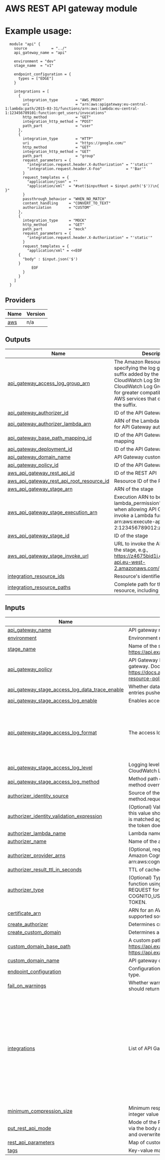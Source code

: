 # AWS REST API gateway module

# Example usage:
```hcl
  module "api" {
    source           = "../"
    api_gateway_name = "api"

    environment = "dev"
    stage_name  = "v1"

    endpoint_configuration = {
      types = ["EDGE"]
    }

    integrations = [
      {
        integration_type        = "AWS_PROXY"
        uri                     = "arn:aws:apigateway:eu-central-1:lambda:path/2015-03-31/functions/arn:aws:lambda:eu-central-1:123456789101:function:get_users/invocations"
        http_method             = "GET"
        integration_http_method = "POST"
        path_part               = "user"
      },
      {
        integration_type        = "HTTP"
        uri                     = "https://google.com/"
        http_method             = "GET"
        integration_http_method = "GET"
        path_part               = "group"
        request_parameters = {
          "integration.request.header.X-Authorization" = "'static'"
          "integration.request.header.X-Foo"           = "'Bar'"
        }
        request_templates = {
          "application/json" = ""
          "application/xml"  = "#set($inputRoot = $input.path('$'))\n{ }"
        }
        passthrough_behavior = "WHEN_NO_MATCH"
        content_handling     = "CONVERT_TO_TEXT"
        authorization        = "CUSTOM"
      },
      {
        integration_type     = "MOCK"
        http_method          = "GET"
        path_part            = "mock"
        request_parameters = {
          "integration.request.header.X-Authorization" = "'static'"
        }
        request_templates = {
          "application/xml" = <<EOF
      {
        "body" : $input.json('$')
      }
            EOF
        }
      }
    ]
  }
```



## Providers

| Name | Version |
|------|---------|
| <a name="provider_aws"></a> [aws](#provider\_aws) | n/a |

## Outputs

| Name | Description |
|------|-------------|
| <a name="output_api_gateway_access_log_group_arn"></a> [api\_gateway\_access\_log\_group\_arn](#output\_api\_gateway\_access\_log\_group\_arn) | The Amazon Resource Name (ARN) specifying the log group. Any :* suffix added by the API, denoting all CloudWatch Log Streams under the CloudWatch Log Group, is removed for greater compatibility with other AWS services that do not accept the suffix. |
| <a name="output_api_gateway_authorizer_id"></a> [api\_gateway\_authorizer\_id](#output\_api\_gateway\_authorizer\_id) | ID of the API Gateway authorizer |
| <a name="output_api_gateway_authorizer_lambda_arn"></a> [api\_gateway\_authorizer\_lambda\_arn](#output\_api\_gateway\_authorizer\_lambda\_arn) | ARN of the Lambda function used for API Gateway authorizer |
| <a name="output_api_gateway_base_path_mapping_id"></a> [api\_gateway\_base\_path\_mapping\_id](#output\_api\_gateway\_base\_path\_mapping\_id) | ID of the API Gateway base path mapping |
| <a name="output_api_gateway_deployment_id"></a> [api\_gateway\_deployment\_id](#output\_api\_gateway\_deployment\_id) | ID of the API Gateway deployment |
| <a name="output_api_gateway_domain_name"></a> [api\_gateway\_domain\_name](#output\_api\_gateway\_domain\_name) | API Gateway custom domain name |
| <a name="output_api_gateway_policy_id"></a> [api\_gateway\_policy\_id](#output\_api\_gateway\_policy\_id) | ID of the API Gateway policy |
| <a name="output_aws_api_gateway_rest_api_id"></a> [aws\_api\_gateway\_rest\_api\_id](#output\_aws\_api\_gateway\_rest\_api\_id) | ID of the REST API |
| <a name="output_aws_api_gateway_rest_api_root_resource_id"></a> [aws\_api\_gateway\_rest\_api\_root\_resource\_id](#output\_aws\_api\_gateway\_rest\_api\_root\_resource\_id) | Resource ID of the REST API's root |
| <a name="output_aws_api_gateway_stage_arn"></a> [aws\_api\_gateway\_stage\_arn](#output\_aws\_api\_gateway\_stage\_arn) | ARN of the stage |
| <a name="output_aws_api_gateway_stage_execution_arn"></a> [aws\_api\_gateway\_stage\_execution\_arn](#output\_aws\_api\_gateway\_stage\_execution\_arn) | Execution ARN to be used in lambda\_permission's source\_arn when allowing API Gateway to invoke a Lambda function, e.g., arn:aws:execute-api:eu-west-2:123456789012:z4675bid1j/prod |
| <a name="output_aws_api_gateway_stage_id"></a> [aws\_api\_gateway\_stage\_id](#output\_aws\_api\_gateway\_stage\_id) | ID of the stage |
| <a name="output_aws_api_gateway_stage_invoke_url"></a> [aws\_api\_gateway\_stage\_invoke\_url](#output\_aws\_api\_gateway\_stage\_invoke\_url) | URL to invoke the API pointing to the stage, e.g., https://z4675bid1j.execute-api.eu-west-2.amazonaws.com/prod |
| <a name="output_integration_resource_ids"></a> [integration\_resource\_ids](#output\_integration\_resource\_ids) | Resource's identifier. |
| <a name="output_integration_resource_paths"></a> [integration\_resource\_paths](#output\_integration\_resource\_paths) | Complete path for this API resource, including all parent paths. |

## Inputs

| Name | Description | Type | Default | Required |
|------|-------------|------|---------|:--------:|
| <a name="input_api_gateway_name"></a> [api\_gateway\_name](#input\_api\_gateway\_name) | API gateway name | `string` | n/a | yes |
| <a name="input_environment"></a> [environment](#input\_environment) | Environment name | `string` | n/a | yes |
| <a name="input_stage_name"></a> [stage\_name](#input\_stage\_name) | Name of the stage, will be used here: https://api.example.com/{stage_name}/* | `string` | n/a | yes |
| <a name="input_api_gateway_policy"></a> [api\_gateway\_policy](#input\_api\_gateway\_policy) | API Gateway REST API Policy, here you can restrict access to the API gateway. Documentation: https://docs.aws.amazon.com/apigateway/latest/developerguide/apigateway-resource-policies.html | `string` | `null` | no |
| <a name="input_api_gateway_stage_access_log_data_trace_enable"></a> [api\_gateway\_stage\_access\_log\_data\_trace\_enable](#input\_api\_gateway\_stage\_access\_log\_data\_trace\_enable) | Whether data trace logging is enabled for this method, which effects the log entries pushed to Amazon CloudWatch Logs | `bool` | `false` | no |
| <a name="input_api_gateway_stage_access_log_enable"></a> [api\_gateway\_stage\_access\_log\_enable](#input\_api\_gateway\_stage\_access\_log\_enable) | Enables access logs for the API stage | `bool` | `false` | no |
| <a name="input_api_gateway_stage_access_log_format"></a> [api\_gateway\_stage\_access\_log\_format](#input\_api\_gateway\_stage\_access\_log\_format) | The access log format for API Gateway | `string` | `"{\"requestId\":\"$context.requestId\", \"extendedRequestId\":\"$context.extendedRequestId\",\"ip\": \"$context.identity.sourceIp\", \"caller\":\"$context.identity.caller\", \"user\":\"$context.identity.user\", \"requestTime\":\"$context.requestTime\", \"httpMethod\":\"$context.httpMethod\", \"resourcePath\":\"$context.resourcePath\", \"status\":\"$context.status\", \"protocol\":\"$context.protocol\", \"responseLength\":\"$context.responseLength\"}"` | no |
| <a name="input_api_gateway_stage_access_log_level"></a> [api\_gateway\_stage\_access\_log\_level](#input\_api\_gateway\_stage\_access\_log\_level) | Logging level for this method, which effects the log entries pushed to Amazon CloudWatch Logs. The available levels are OFF, ERROR, and INFO. | `string` | `"OFF"` | no |
| <a name="input_api_gateway_stage_access_log_method"></a> [api\_gateway\_stage\_access\_log\_method](#input\_api\_gateway\_stage\_access\_log\_method) | Method path defined as {resource\_path}/{http\_method} for an individual method override, or */* for overriding all methods in the stage. | `string` | `"*/*"` | no |
| <a name="input_authorizer_identity_source"></a> [authorizer\_identity\_source](#input\_authorizer\_identity\_source) | Source of the identity in an incoming request. Defaults to method.request.header.Authorization | `string` | `"method.request.header.Authorization"` | no |
| <a name="input_authorizer_identity_validation_expression"></a> [authorizer\_identity\_validation\_expression](#input\_authorizer\_identity\_validation\_expression) | (Optional) Validation expression for the incoming identity. For TOKEN type, this value should be a regular expression. The incoming token from the client is matched against this expression, and will proceed if the token matches. If the token doesn't match, the client receives a 401 Unauthorized response. | `string` | `null` | no |
| <a name="input_authorizer_lambda_name"></a> [authorizer\_lambda\_name](#input\_authorizer\_lambda\_name) | Lambda name of existing lambda authorizer | `string` | `null` | no |
| <a name="input_authorizer_name"></a> [authorizer\_name](#input\_authorizer\_name) | Name of the authorizer to create | `string` | `null` | no |
| <a name="input_authorizer_provider_arns"></a> [authorizer\_provider\_arns](#input\_authorizer\_provider\_arns) | (Optional, required for authorizer\_type COGNITO\_USER\_POOLS) List of the Amazon Cognito user pool ARNs. Each element is of this format: arn:aws:cognito-idp:{region}:{account\_id}:userpool/{user\_pool\_id}. | `list(string)` | `[]` | no |
| <a name="input_authorizer_result_ttl_in_seconds"></a> [authorizer\_result\_ttl\_in\_seconds](#input\_authorizer\_result\_ttl\_in\_seconds) | TTL of cached authorizer results in seconds. Defaults to 300. | `number` | `300` | no |
| <a name="input_authorizer_type"></a> [authorizer\_type](#input\_authorizer\_type) | (Optional) Type of the authorizer. Possible values are TOKEN for a Lambda function using a single authorization token submitted in a custom header, REQUEST for a Lambda function using incoming request parameters, or COGNITO\_USER\_POOLS for using an Amazon Cognito user pool. Defaults to TOKEN. | `string` | `"TOKEN"` | no |
| <a name="input_certificate_arn"></a> [certificate\_arn](#input\_certificate\_arn) | ARN for an AWS-managed certificate. AWS Certificate Manager is the only supported source, required only if create\_custom\_domain is set to true | `string` | `null` | no |
| <a name="input_create_authorizer"></a> [create\_authorizer](#input\_create\_authorizer) | Determines create API gateway authoriser or not | `bool` | `false` | no |
| <a name="input_create_custom_domain"></a> [create\_custom\_domain](#input\_create\_custom\_domain) | Determines a custom domain name for use with AWS API Gateway | `bool` | `false` | no |
| <a name="input_custom_domain_base_path"></a> [custom\_domain\_base\_path](#input\_custom\_domain\_base\_path) | A custom path for custom domain mapping, e.g. default behaviour https://api.example.com/v1 -> https://api.example.com, or if defined https://api.example.com/v1 -> https://api.example.com/v1 | `string` | `null` | no |
| <a name="input_custom_domain_name"></a> [custom\_domain\_name](#input\_custom\_domain\_name) | API gateway custom domain name | `string` | `null` | no |
| <a name="input_endpoint_configuration"></a> [endpoint\_configuration](#input\_endpoint\_configuration) | Configuration block defining API endpoint configuration including endpoint type. | `any` | `null` | no |
| <a name="input_fail_on_warnings"></a> [fail\_on\_warnings](#input\_fail\_on\_warnings) | Whether warnings while API Gateway is creating or updating the resource should return an error or not | `bool` | `false` | no |
| <a name="input_integrations"></a> [integrations](#input\_integrations) | List of API Gateway integrations | <pre>list(object({<br>    integration_type        = string<br>    lambda_name             = optional(string, null)<br>    http_method             = string<br>    integration_http_method = optional(string, null)<br>    path_part               = string<br>    uri                     = optional(string, null)<br>    timeout_milliseconds    = optional(number, 29000)<br>    request_parameters      = optional(map(string), {})<br>    request_templates       = optional(map(string), {})<br>    passthrough_behavior    = optional(string, null)<br>    content_handling        = optional(string, null)<br>    authorization           = optional(string, "NONE")<br>  }))</pre> | `[]` | no |
| <a name="input_minimum_compression_size"></a> [minimum\_compression\_size](#input\_minimum\_compression\_size) | Minimum response size to compress for the REST API. String containing an integer value between -1 and 10485760 | `number` | `-1` | no |
| <a name="input_put_rest_api_mode"></a> [put\_rest\_api\_mode](#input\_put\_rest\_api\_mode) | Mode of the PutRestApi operation when importing an OpenAPI specification via the body argument (create or update operation). Valid values are merge and overwrite | `string` | `"merge"` | no |
| <a name="input_rest_api_parameters"></a> [rest\_api\_parameters](#input\_rest\_api\_parameters) | Map of customizations for importing the specification in the body argument | `map(any)` | `null` | no |
| <a name="input_tags"></a> [tags](#input\_tags) | Key-value map of api gateway tags | `map(any)` | `{}` | no | 